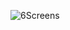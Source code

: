 ![6Screens](https://github.com/Bhavin-Pathak/Flutter-Projects/assets/105209903/c2e5b5bd-ff86-4352-8fbe-790a8fdd5f37)
